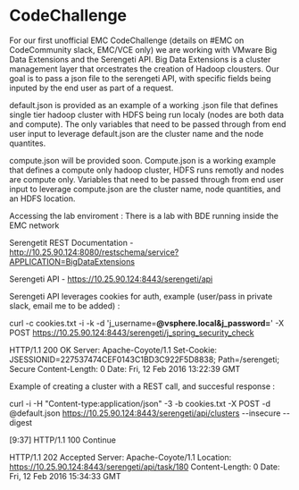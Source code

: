 # CodeChallenge
For our first unofficial EMC CodeChallenge (details on #EMC on CodeCommunity slack, EMC/VCE only) we are working with VMware Big Data Extensions and the Serengeti API. Big Data Extensions is a cluster management layer that orcestrates the creation of Hadoop clousters. Our goal is to pass a json file to the serengeti API, with specific fields being inputed by the end user as part of a request. 

default.json is provided as an example of a working .json file that defines single tier hadoop cluster with HDFS being run localy (nodes are both data and compute). The only variables that need to be passed through from end user input to leverage default.json are the cluster name and the node quantites.

compute.json will be provided soon. Compute.json is a working example that defines a compute only hadoop cluster, HDFS runs remotly and nodes are compute only. Variables that need to be passed through from end user input to leverage compute.json are the cluster name, node quantities, and an HDFS location. 

Accessing the lab enviroment : 
There is a lab with BDE running inside the EMC network 

Serengetit REST Documentation - http://10.25.90.124:8080/restschema/service?APPLICATION=BigDataExtensions

Serengeti API - https://10.25.90.124:8443/serengeti/api

Serengeti API leverages cookies for auth, example (user/pass in private slack, email me to be added) : 

curl -c cookies.txt -i -k -d 'j_username=******@vsphere.local&j_password=******' -X POST https://10.25.90.124:8443/serengeti/j_spring_security_check

HTTP/1.1 200 OK
Server: Apache-Coyote/1.1
Set-Cookie: JSESSIONID=227537474CEF0143C1BD3C922F5D8838; Path=/serengeti; Secure
Content-Length: 0
Date: Fri, 12 Feb 2016 13:22:39 GMT

Example of creating a cluster with a REST call, and succesful response : 

curl -i -H "Content-type:application/json" -3 -b cookies.txt -X POST -d @default.json https://10.25.90.124:8443/serengeti/api/clusters --insecure --digest

[9:37] 
HTTP/1.1 100 Continue

HTTP/1.1 202 Accepted
Server: Apache-Coyote/1.1
Location: https://10.25.90.124:8443/serengeti/api/task/180
Content-Length: 0
Date: Fri, 12 Feb 2016 15:34:33 GMT


